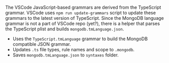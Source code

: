 The VSCode JavaScript-based grammars are derived from the TypeScript grammar. VSCode uses `npm run update-grammars` script to update these grammars to the latest version of TypeScript. Since the MongoDB language grammar is not a part of VSCode repo (yet?), there is a helper that parses the TypeScript plist and builds `mongodb.tmLanguage.json`.

- Uses the `TypeScript.tmLanguage` grammar to build the MongoDB compatible JSON grammar.
- Updates `.ts` file types, rule names and scope to `.mongodb`.
- Saves `mongodb.tmLanguage.json` to `syntaxes` folder.
